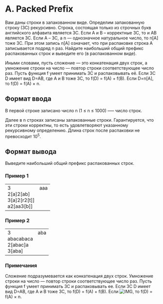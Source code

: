 # A. Packed Prefix

Вам даны строки в запакованном виде. Определим запакованную строку (ЗС) рекурсивно. Строка, состоящая только из строчных 
букв английского алфавита является ЗС. Если A и B – корректные ЗС, то и AB является ЗС. Если A – ЗС, а n — однозначное 
натуральное число, то n[A] тоже ЗС. При этом запись n[A] означает, что при распаковке строка A записывается подряд n раз. 
Найдите наибольший общий префикс распакованных строк и выведите его (в распакованном виде).

Иными словами, пусть сложение — это конкатенация двух строк, а умножение строки на число — повтор строки 
соответствующее число раз. Пусть функция f умеет принимать ЗС и распаковывать её. Если ЗС D имеет вид D=AB, где A и B 
тоже ЗС, то f(D) = f(A) + f(B). Если D=n[A], то f(D) = f(A) × n.

## Формат ввода

В первой строке записано число n (1 ≤ n ≤ 1000) –— число строк.

Далее в n строках записаны запакованные строки. Гарантируется, что эти строки корректны, то есть удовлетворяют 
указанному рекурсивному определению.
Длина строк после распаковки не превосходит 10<sup>5</sup>.

## Формат вывода

Выведите наибольший общий префикс распакованных строк.

### Пример 1

<table><tr>
<td>
3<br>
2[a]2[ab]<br>
3[a]2[r2[t]]<br>
a2[aa3[b]]
</td>
<td>
aaa<br>
<br>
<br>
<br>
</td>
</tr></table>

### Пример 2

<table><tr>
<td>
3<br>
abacabaca<br>
2[abac]a<br>
3[aba]
</td>
<td>
aba<br>
<br>
<br>
<br>
</td>
</tr></table>


### Примечания

Сложение подразумевается как конкатенация двух строк. Умножение строки на число — повтор строки соответствующее число раз. 
Пусть функция f умеет принимать ЗС и распаковывать ее. Если ЗС D имеет вид D=AB, где A и B тоже ЗС, то f(D) = f(A) + f(B). 
Если ![IMG](https://contest.yandex.ru/testsys/tex/render/RCA9IG5cbGVmdFtBXHJpZ2h0XQ==.png), то f(D) = f(A) × n.